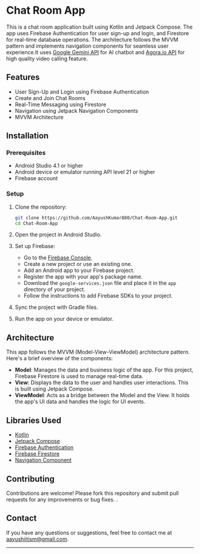 # Chat Room App

This is a chat room application built using Kotlin and Jetpack Compose. The app uses Firebase Authentication for user sign-up and login, and Firestore for real-time database operations. The architecture follows the MVVM pattern and implements navigation components for seamless user experience.It uses [Google Gemini API](https://ai.google.dev/gemini-api) for AI chatbot and [Agora.io API](https://www.agora.io/en/) for high quality video calling feature.

## Features

- User Sign-Up and Login using Firebase Authentication
- Create and Join Chat Rooms
- Real-Time Messaging using Firestore
- Navigation using Jetpack Navigation Components
- MVVM Architecture

## Installation

### Prerequisites

- Android Studio 4.1 or higher
- Android device or emulator running API level 21 or higher
- Firebase account

### Setup

1. Clone the repository:
    ```sh
    git clone https://github.com/AayushKumar880/Chat-Room-App.git
    cd Chat-Room-App
    ```

2. Open the project in Android Studio.

3. Set up Firebase:
    - Go to the [Firebase Console](https://console.firebase.google.com/).
    - Create a new project or use an existing one.
    - Add an Android app to your Firebase project.
    - Register the app with your app's package name.
    - Download the `google-services.json` file and place it in the `app` directory of your project.
    - Follow the instructions to add Firebase SDKs to your project.

4. Sync the project with Gradle files.

5. Run the app on your device or emulator.

## Architecture

This app follows the MVVM (Model-View-ViewModel) architecture pattern. Here's a brief overview of the components:

- **Model**: Manages the data and business logic of the app. For this project, Firebase Firestore is used to manage real-time data.
- **View**: Displays the data to the user and handles user interactions. This is built using Jetpack Compose.
- **ViewModel**: Acts as a bridge between the Model and the View. It holds the app's UI data and handles the logic for UI events.

## Libraries Used

- [Kotlin](https://kotlinlang.org/)
- [Jetpack Compose](https://developer.android.com/jetpack/compose)
- [Firebase Authentication](https://firebase.google.com/docs/auth)
- [Firebase Firestore](https://firebase.google.com/docs/firestore)
- [Navigation Component](https://developer.android.com/guide/navigation)

## Contributing

Contributions are welcome! Please fork this repository and submit pull requests for any improvements or bug fixes.
.

## Contact

If you have any questions or suggestions, feel free to contact me at aayushiitism@gmail.com.

---

